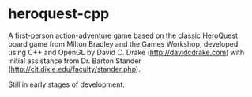 heroquest-cpp
=============

A first-person action-adventure game based on the classic HeroQuest board game
from Milton Bradley and the Games Workshop, developed using C++ and OpenGL by
David C. Drake (http://davidcdrake.com) with initial assistance from Dr. Barton
Stander (http://cit.dixie.edu/faculty/stander.php).

Still in early stages of development.

